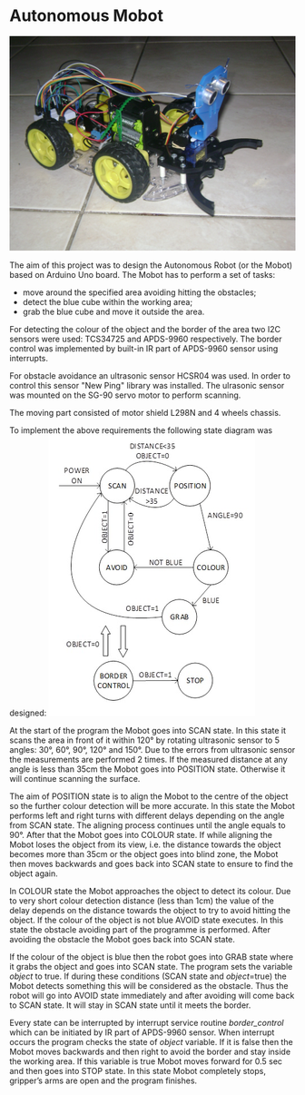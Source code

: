 # Autonomous Mobot

![mobot](https://github.com/Anna-Little-Bird/Autonomous-Mobot/blob/master/Photos/1.JPG)

The aim of this project was to design the Autonomous Robot (or the Mobot) based on Arduino Uno board. The Mobot has to perform a set of tasks:
- move around the specified area avoiding hitting the obstacles;
- detect the blue cube within the working area;
- grab the blue cube and move it outside the area.

For detecting the colour of the object and the border of the area two I2C sensors were used: TCS34725 and APDS-9960 respectively. The border control was implemented by built-in IR part of APDS-9960 sensor using interrupts.

For obstacle avoidance an ultrasonic sensor HCSR04 was used. In order to control this sensor "New Ping" library was installed. The ulrasonic sensor was mounted on the SG-90 servo motor to perform scanning.

The moving part consisted of motor shield L298N and 4 wheels chassis.

To implement the above requirements the following state diagram was designed:
![state diagram](https://github.com/Anna-Little-Bird/Autonomous-Mobot/blob/master/Photos/State%20Diagram.jpg)

At the start of the program the Mobot goes into SCAN state. In this state it scans the area in front of it within 120° by rotating ultrasonic sensor to 5 angles: 30°, 60°, 90°, 120° and 150°. Due to the errors from ultrasonic sensor the measurements are performed 2 times. If the measured distance at any angle is less than 35cm the Mobot goes into POSITION state. Otherwise it will continue scanning the surface.

The aim of POSITION state is to align the Mobot to the centre of the object so the further colour detection will be more accurate. In this state the Mobot performs left and right turns with different delays depending on the angle from SCAN state. The aligning process continues until the angle equals to 90°. After that the Mobot goes into COLOUR state. If while aligning the Mobot loses the object from its view, i.e. the distance towards the object becomes more than 35cm or the object goes into blind zone, the Mobot then moves backwards and goes back into SCAN state to ensure to find the object again.

In COLOUR state the Mobot approaches the object to detect its colour. Due to very short colour detection distance (less than 1cm) the value of the delay depends on the distance towards the object to try to avoid hitting the object. If the colour of the object is not blue AVOID state executes. In this state the obstacle avoiding part of the programme is performed. After avoiding the obstacle the Mobot goes back into SCAN state.

If the colour of the object is blue then the robot goes into GRAB state where it grabs the object and goes into SCAN state. The program sets the variable *object* to true. If during these conditions (SCAN state and *object*=true) the Mobot detects something this will be considered as the obstacle. Thus the robot will go into AVOID state immediately and after avoiding will come back to SCAN state. It will stay in SCAN state until it meets the border.

Every state can be interrupted by interrupt service routine *border_control* which can be initiated by IR part of APDS-9960 sensor. When interrupt occurs the program checks the state of *object* variable. If it is false then the Mobot moves backwards and then right to avoid the border and stay inside the working area. If this variable is true Mobot moves forward for 0.5 sec and then goes into STOP state. In this state Mobot completely stops, gripper’s arms are open and the program finishes.
